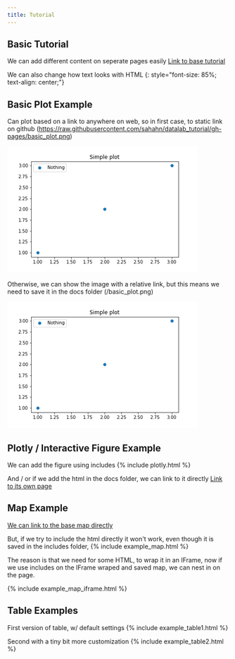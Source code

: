 ```yaml
---
title: Tutorial
---
```


## Basic Tutorial


We can add different content on seperate pages easily
[Link to base tutorial](./original_index.md)


We can also change how text looks with HTML
{: style="font-size: 85%; text-align: center;"}

## Basic Plot Example

Can plot based on a link to anywhere on web, so in first case, to static link on github (https://raw.githubusercontent.com/sahahn/datalab_tutorial/gh-pages/basic_plot.png)

![arbitrary link](https://raw.githubusercontent.com/sahahn/datalab_tutorial/gh-pages/basic_plot.png)

Otherwise, we can show the image with a relative link, but this means we need to save it in the docs folder (/basic_plot.png)

![rel link](./basic_plot.png)

## Plotly / Interactive Figure Example


We can add the figure using includes
{% include plotly.html %}

And / or if we add the html in the docs folder, we can link to it directly
[Link to its own page](./plotly.html)


## Map Example

[We can link to the base map directly](./example_map.html)

But, if we try to include the html directly it won't work, even though it
is saved in the includes folder,
{% include example_map.html %}

The reason is that we need for some HTML, to wrap it in an IFrame, now if 
we use includes on the IFrame wraped and saved map, we can nest in on the page.

{% include example_map_iframe.html %}


## Table Examples

First version of table, w/ default settings
{% include example_table1.html %}

Second with a tiny bit more customization 
{% include example_table2.html %}